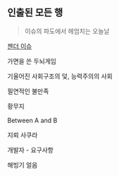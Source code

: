 ## 인출된 모든 행

> 이슈의 파도에서 헤엄치는 오늘날

[젠더 이슈](Agenda)

가면을 쓴 두뇌게임

기울어진 사회구조의 덫, 능력주의의 사회

필연적인 불만족

황무지

Between A and B

지뢰 사쿠라

개발자 - 요구사항

해빙기 얼음

